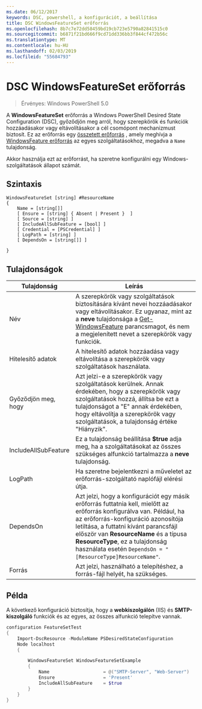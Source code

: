 ```yaml
---
ms.date: 06/12/2017
keywords: DSC, powershell, a konfigurációt, a beállítása
title: DSC WindowsFeatureSet erőforrás
ms.openlocfilehash: 8b7c7e72dd58459bd19cb723e5790a82841515c0
ms.sourcegitcommit: b6871f21bd666f9cd71dd336bb3f844cf472b56c
ms.translationtype: MT
ms.contentlocale: hu-HU
ms.lasthandoff: 02/03/2019
ms.locfileid: "55684793"
---
```

# <a name="dsc-windowsfeatureset-resource"></a>DSC WindowsFeatureSet erőforrás

> Érvényes: Windows PowerShell 5.0

A **WindowsFeatureSet** erőforrás a Windows PowerShell Desired State Configuration (DSC), győződjön meg arról, hogy szerepkörök és funkciók hozzáadásakor vagy eltávolításakor a cél csomópont mechanizmust biztosít.
Ez az erőforrás egy [összetett erőforrás](../../../resources/authoringResourceComposite.md) , amely meghívja a [WindowsFeature erőforrás](windowsfeatureResource.md) az egyes szolgáltatásokhoz, megadva a `Name` tulajdonság.

Akkor használja ezt az erőforrást, ha szeretne konfigurálni egy Windows-szolgáltatások állapot számát.

## <a name="syntax"></a>Szintaxis

```
WindowsFeatureSet [string] #ResourceName
{
    Name = [string[]]
    [ Ensure = [string] { Absent | Present }  ]
    [ Source = [string] ]
    [ IncludeAllSubFeature = [bool] ]
    [ Credential = [PSCredential] ]
    [ LogPath = [string] ]
    [ DependsOn = [string[]] ]

}
```

## <a name="properties"></a>Tulajdonságok

|  Tulajdonság  |  Leírás   |
|---|---|
| Név| A szerepkörök vagy szolgáltatások biztosítására kívánt nevei hozzáadásakor vagy eltávolításakor. Ez ugyanaz, mint az a **neve** tulajdonsága a [Get-WindowsFeature](https://technet.microsoft.com/en-us/library/jj205469.aspx) parancsmagot, és nem a megjelenített nevet a szerepkörök vagy funkciók.|
| Hitelesítő adatok| A hitelesítő adatok hozzáadása vagy eltávolítása a szerepkörök vagy szolgáltatások használata.|
| Győződjön meg, hogy| Azt jelzi-e a szerepkörök vagy szolgáltatások kerülnek. Annak érdekében, hogy a szerepkörök vagy szolgáltatások hozzá, állítsa be ezt a tulajdonságot a "E" annak érdekében, hogy eltávolítja a szerepkörök vagy szolgáltatások, a tulajdonság értéke "Hiányzik".|
| IncludeAllSubFeature| Ez a tulajdonság beállítása **$true** adja meg, ha a szolgáltatásokat az összes szükséges alfunkció tartalmazza a **neve** tulajdonság.|
| LogPath| Ha szeretne bejelentkezni a műveletet az erőforrás-szolgáltató naplófájl elérési útja.|
| DependsOn| Azt jelzi, hogy a konfigurációt egy másik erőforrás futtatnia kell, mielőtt az erőforrás konfigurálva van. Például, ha az erőforrás-konfiguráció azonosítója letiltása, a futtatni kívánt parancsfájl először van __ResourceName__ és a típusa __ResourceType__, ez a tulajdonság használata esetén `DependsOn = "[ResourceType]ResourceName"`.|
| Forrás| Azt jelzi, használható a telepítéshez, a forrás-fájl helyét, ha szükséges.|

## <a name="example"></a>Példa

A következő konfiguráció biztosítja, hogy a **webkiszolgálón** (IIS) és **SMTP-kiszolgáló** funkciók és az egyes, az összes alfunkció telepítve vannak.

```powershell
configuration FeatureSetTest
{
    Import-DscResource -ModuleName PSDesiredStateConfiguration
    Node localhost
    {

        WindowsFeatureSet WindowsFeatureSetExample
        {
            Name                    = @("SMTP-Server", "Web-Server")
            Ensure                  = 'Present'
            IncludeAllSubFeature    = $true
        }
    }
}
```
